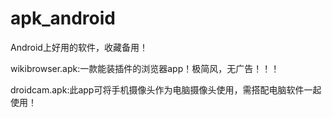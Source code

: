 # apk_android
Android上好用的软件，收藏备用！

wikibrowser.apk:一款能装插件的浏览器app！极简风，无广告！！！

droidcam.apk:此app可将手机摄像头作为电脑摄像头使用，需搭配电脑软件一起使用！

